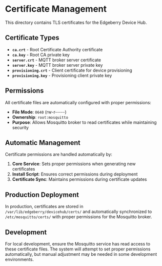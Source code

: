 # Certificate Management

This directory contains TLS certificates for the Edgeberry Device Hub.

## Certificate Types

- **`ca.crt`** - Root Certificate Authority certificate
- **`ca.key`** - Root CA private key  
- **`server.crt`** - MQTT broker server certificate
- **`server.key`** - MQTT broker server private key
- **`provisioning.crt`** - Client certificate for device provisioning
- **`provisioning.key`** - Provisioning client private key

## Permissions

All certificate files are automatically configured with proper permissions:

- **File Mode**: `0640` (rw-r-----)
- **Ownership**: `root:mosquitto`
- **Purpose**: Allows Mosquitto broker to read certificates while maintaining security

## Automatic Management

Certificate permissions are handled automatically by:

1. **Core Service**: Sets proper permissions when generating new certificates
2. **Install Script**: Ensures correct permissions during deployment
3. **Certificate Sync**: Maintains permissions during certificate updates

## Production Deployment

In production, certificates are stored in `/var/lib/edgeberry/devicehub/certs/` and automatically synchronized to `/etc/mosquitto/certs/` with proper permissions for the Mosquitto broker.

## Development

For local development, ensure the Mosquitto service has read access to these certificate files. The system will attempt to set proper permissions automatically, but manual adjustment may be needed in some development environments.
